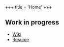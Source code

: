 +++
title = 'Home'
+++
## Work in progress
- [Wiki](/wiki)
- [Resume](https://registry.jsonresume.org/kjzweerts)
